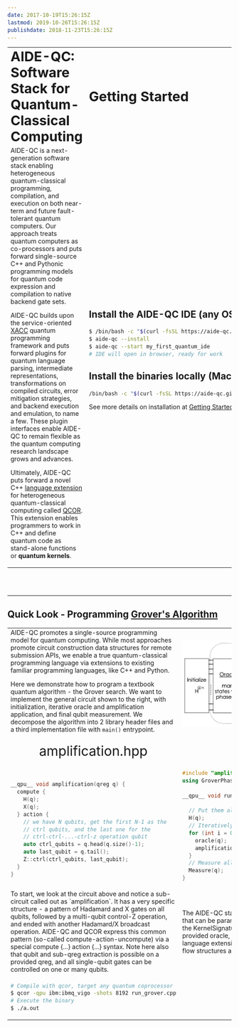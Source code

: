 ```yaml
---
date: 2017-10-19T15:26:15Z
lastmod: 2019-10-26T15:26:15Z
publishdate: 2018-11-23T15:26:15Z
---
```


<table border="0">
 <tr>
    <td><b style="font-size:30px">AIDE-QC: Software Stack for Quantum-Classical Computing</b></td>
    <td><b style="font-size:30px">Getting Started</b></td>
 </tr>
 <tr>
 <td width="1000">
AIDE-QC is a next-generation software stack enabling heterogeneous quantum-classical programming, compilation, 
and execution on both near-term and future fault-tolerant quantum computers. Our approach treats quantum computers 
as co-processors and puts forward single-source C++ and Pythonic programming models for quantum code expression and 
compilation to native backend gate sets. 

AIDE-QC builds upon the service-oriented [XACC](background/xacc.md) quantum programming framework and puts forward plugins 
for quantum language parsing, intermediate representations, transformations on compiled circuits, error mitigation strategies, 
and backend execution and emulation, to name a few. These plugin interfaces enable AIDE-QC to remain flexible as the quantum 
computing research landscape grows and advances. 

Ultimately, AIDE-QC puts forward a novel C++ [language extension](lang_spec/_index.md) for heterogeneous quantum-classical computing called 
[QCOR](background/qcor.md). This extension enables programmers to work in C++ and define quantum code as stand-alone 
functions or **quantum kernels**.</td>
    <td>
## Install the AIDE-QC IDE (any OS, requires Docker)
```sh
$ /bin/bash -c "$(curl -fsSL https://aide-qc.github.io/deploy/install_ide.sh)"
$ aide-qc --install
$ aide-qc --start my_first_quantum_ide
# IDE will open in browser, ready for work
```
## Install the binaries locally (Mac, Linux)
```sh
/bin/bash -c "$(curl -fsSL https://aide-qc.github.io/deploy/install.sh)"
```
See more details on installation at [Getting Started](getting_started/_index.md).

</td>
 </tr>
</table>
<br />
<br />

---

<!--
# AIDE-QC Software Stack for Quantum Computing
AIDE-QC is a next-generation software stack enabling heterogeneous quantum-classical programming, compilation, <br />
and execution on both near-term and future fault-tolerant quantum computers. Our approach treats quantum computers <br />
as co-processors and puts forward single-source C++ and Pythonic programming models for quantum code expression and <br />
compilation to native backend gate sets. 

AIDE-QC builds upon the service-oriented [XACC](background/xacc.md) quantum programming framework and puts forward plugins <br />
for quantum language parsing, intermediate representations, transformations on compiled circuits, error mitigation strategies, <br />
and backend execution and emulation, to name a few. These plugin interfaces enable AIDE-QC to remain flexible as the quantum <br />
computing research landscape grows and advances. 

Ultimately, AIDE-QC puts forward a novel C++ language extension for heterogeneous quantum-classical computing called <br />
[QCOR](background/qcor.md). This extension enables programmers to work in C++ and define quantum code as stand-alone <br />
functions or **quantum kernels**.
-->

## Quick Look - Programming [Grover's Algorithm](https://en.wikipedia.org/wiki/Grover%27s_algorithm)
<table>
<tr>
<td width="800">
AIDE-QC promotes a single-source programming model for quantum computing. While most approaches promote circuit construction 
data structures for remote submission APIs, we enable a true quantum-classical programming language via extensions to existing familiar 
programming languages, like C++ and Python. <br />

Here we demonstrate how to program a textbook quantum algorithm - the Grover search. We want to implement the general circuit 
shown to the right, with initialization, iterative oracle and amplification application, and final qubit measurement. We decompose 
the algorithm into 2 library header files and a third implementation file with `main()` entrypoint. 

</td>
<td width="800" style='text-align:center; vertical-align:middle'>
<img src="grover_circuit.png" width=600px />
</td>
<tr>
<tr>
<td style='text-align:center; vertical-align:middle; font-size:30px'>amplification.hpp</td>
<td style='text-align:center; vertical-align:middle; font-size:30px'>grover.hpp</td>
<td style='text-align:center; vertical-align:middle; font-size:30px'>run_grover.cpp</td>
</tr>
<td >

```cpp

__qpu__ void amplification(qreg q) {
  compute {
    H(q);
    X(q);
  } action {
    // we have N qubits, get the first N-1 as the 
    // ctrl qubits, and the last one for the 
    // ctrl-ctrl-...-ctrl-z operation qubit
    auto ctrl_qubits = q.head(q.size()-1);
    auto last_qubit = q.tail();
    Z::ctrl(ctrl_qubits, last_qubit);
  }
}

```
</td>
<td>

```cpp
#include "amplification.hpp"
using GroverPhaseOracle = KernelSignature<qreg>;

__qpu__ void run_grover(qreg q, GroverPhaseOracle oracle,
                        const int iterations) {
  // Put them all in a superposition
  H(q);
  // Iteratively apply the oracle then reflect
  for (int i = 0; i < iterations; i++) {
    oracle(q);
    amplification(q);
  }
  // Measure all qubits
  Measure(q);
}
```
</td>
<td width="450">

```cpp
#includle "grover.hpp"

__qpu__ void oracle(qreg q) {
    CZ(q[0], q[2]);
    CZ(q[1], q[2]);
}

int main(int argc, char** argv) {
    auto q = qalloc(3);
    run_grover(q, oracle, 1);
    for (auto [bits, count] : q.counts()) {
      print(bits, ":", count);
    }
}

```
</td>
</tr>
<tr>
<td >
To start, we look at the circuit above and notice a sub-circuit called out as `amplification`. It has a very specific structure - a 
pattern of Hadamard and X gates on all qubits, followed by a multi-qubit control-Z operation, and ended with another Hadamard/X broadcast operation. AIDE-QC and QCOR 
express this common pattern (so-called compute-action-uncompute) via a special compute {...} action {...} syntax. Note here also that qubit and sub-qreg extraction 
is possible on a provided qreg, and all single-qubit gates can be controlled on one or many qubits. 
</td>
<td>
The AIDE-QC stack allows one to define quantum kernels that can be parameterized with other quantum callables via the KernelSignature<T...> type. This kernel 
is general for any provided oracle, and demonstrates the utility of the classical language extension, whereby all existing classical control flow structures are 
usable (e.g. for loops).
</td>
<td width="450">
Finally, to use this general grover library code, we just include it as one would for any external library. We define an oracle quantum kernel, and pass it 
to the general grover call. Our oracle in this example marks states |101> and |011>, so our results should see these states each with 50% probability.
</td>
</tr>
<tr>
<td width="500">

```sh
# Compile with qcor, target any quantum coprocessor
$ qcor -qpu ibm:ibmq_vigo -shots 8192 run_grover.cpp
# Execute the binary
$ ./a.out
```
</td>
</tr>

</table>
